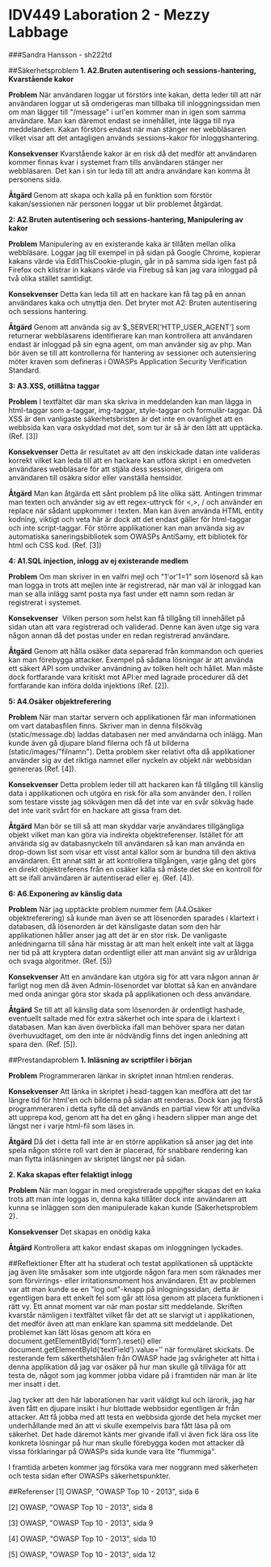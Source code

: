 # IDV449 Laboration 2 - Mezzy Labbage
###Sandra Hansson - sh222td

##Säkerhetsproblem
<strong>1. A2.Bruten autentisering och sessions-hantering, Kvarstående kakor</strong>

<strong>Problem</strong>
När användaren loggar ut förstörs inte kakan, detta leder till att när användaren loggar ut så omderigeras man tillbaka till inloggningssidan men om man lägger till "/message" i url'en kommer man in igen som samma användare. Man kan däremot endast se innehållet, inte lägga till nya meddelanden. Kakan förstörs endast när man stänger ner webbläsaren vilket visar att det antagligen används sessions-kakor för inloggshantering.

<strong>Konsekvenser</strong> 
Kvarstående kakor är en risk då det medför att användaren kommer finnas kvar i systemet fram tills användaren stänger ner webbläsaren. Det kan i sin tur leda till att andra användare kan komma åt personens sida.

<strong>Åtgärd </strong>
Genom att skapa och kalla på en funktion som förstör kakan/sessionen när personen loggar ut blir problemet åtgärdat.


<strong>2: A2.Bruten autentisering och sessions-hantering, Manipulering av kakor</strong>

<strong>Problem</strong>
Manipulering av en existerande kaka är tillåten mellan olika webbläsare. Loggar jag till exempel in på sidan på Google Chrome, kopierar kakans värde via EditThisCookie-plugin, går in på samma sida igen fast på Firefox och klistrar in kakans värde via Firebug så kan jag vara inloggad på två olika stället samtidigt.

<strong>Konsekvenser</strong>
Detta kan leda till att en hackare kan få tag på en annan användares kaka och utnyttja den. Det bryter mot A2: Bruten autentisering och sessions hantering.

<strong>Åtgärd</strong> 
Genom att använda sig av $_SERVER[‘HTTP_USER_AGENT’] som returnerar webbläsarens identifierare kan man kontrollera att användaren endast är inloggad på sin egna agent, om man använder sig av php. Man bör även se till att kontrollerna för hantering av sessioner och autensiering möter kraven som defineras i OWASPs Application Security Verification Standard.


<strong>3: A3.XSS, otillåtna taggar</strong>

<strong>Problem</strong>
I textfältet där man ska skriva in meddelanden kan man lägga in html-taggar som a-taggar, img-taggar, style-taggar och formulär-taggar. Då XSS är den vanligaste säkerhetsbristen är det inte en ovanlighet att en webbsida kan vara oskyddad mot det, som tur är så är den lätt att upptäcka. (Ref. [3])

<strong>Konsekvenser</strong>
Detta är resultatet av att den inskickade datan inte valideras korrekt vilket kan leda till att en hackare kan utföra skript i en omedveten användares webbläsare för att stjäla dess sessioner, dirigera om användaren till osäkra sidor eller vanställa hemsidor.

<strong>Åtgärd</strong> 
Man kan åtgärda ett sånt problem på lite olika sätt. Antingen trimmar man texten och använder sig av ett regex-uttryck för <,>, / och använder en replace när sådant uppkommer i texten. Man kan även använda HTML entity kodning, viktigt och veta här är dock att det endast gäller för html-taggar och inte script-taggar. För större applikationer kan man använda sig av automatiska saneringsbibliotek som OWASPs AntiSamy, ett bibliotek för html och CSS kod. (Ref. [3])


<strong>4: A1.SQL injection, inlogg av ej existerande medlem</strong>

<strong>Problem</strong>
Om man skriver in en valfri mejl och "1'or'1=1" som lösenord så kan man logga in trots att mejlen inte är registrerad, när man väl är inloggad kan man se alla inlägg samt posta nya fast under ett namn som redan är registrerat i systemet.

<strong>Konsekvenser</strong>
 Vilken person som helst kan få tillgång till innehållet på sidan utan att vara registrerad och validerad. Denne kan även utge sig vara någon annan då det postas under en redan registrerad användare.

<strong>Åtgärd</strong> 
Genom att hålla osäker data separerad från kommandon och queries kan man förebygga attacker. Exempel på sådana lösningar är att använda ett säkert API som undviker användning av tolken helt och hållet. Man måste dock fortfarande vara kritiskt mot API:er med lagrade procedurer då det fortfarande kan införa dolda injektions (Ref. [2]).


<strong>5: A4.Osäker objektreferering </strong>

<strong>Problem</strong>
När man startar servern och applikationen får man informationen om vart databasfilen finns. Skriver man in denna filsökväg (static/message.db) laddas databasen ner med användarna och inlägg. Man kunde även gå djupare bland filerna och få ut bilderna (static/images/"filnamn"). Detta problem sker relativt ofta då applikationer använder sig av det riktiga namnet eller nyckeln av objekt när webbsidan genereras (Ref. [4]).

<strong>Konsekvenser</strong>
Detta problem leder till att hackaren kan få tillgång till känslig data i applikationen och utgöra en risk för alla som använder den. I rollen som testare visste jag sökvägen men då det inte var en svår sökväg hade det inte varit svårt för en hackare att gissa fram det.

<strong>Åtgärd</strong> 
Man bör se till så att man skyddar varje användares tillgängliga objekt vilket man kan göra via indirekta objektreferenser. Istället för att använda sig av databasnyckeln till användaren så kan man använda en drop-down list som visar ett visst antal källor som är bundna till den aktiva användaren. Ett annat sätt är att kontrollera tillgången, varje gång det görs en direkt objektreferens från en osäker källa så måste det ske en kontroll för att se ifall användaren är autentiserad eller ej. (Ref. [4]).

<strong>6: A6.Exponering av känslig data</strong>

<strong>Problem</strong>
När jag upptäckte problem nummer fem (A4.Osäker objektreferering) så kunde man även se att lösenorden sparades i klartext i databasen, då lösenorden är det känsligaste datan som den här applikationen håller anser jag att det är en stor risk. De vanligaste anledningarna till såna här misstag är att man helt enkelt inte valt at lägga ner tid på att kryptera datan ordentligt eller att man använt sig av uråldriga och svaga algoritmer. (Ref. [5])

<strong>Konsekvenser</strong>
Att en användare kan utgöra sig för att vara någon annan är farligt nog men då även Admin-lösenordet var blottat så kan en användare med onda aningar göra stor skada på applikationen och dess användare.

<strong>Åtgärd</strong> 
Se till att all känslig data som lösenorden är ordentligt hashade, eventuellt saltade med för extra säkerhet och inte spara de i klartext i databasen. Man kan även överblicka ifall man behöver spara ner datan överhuvudtaget, om den inte är nödvändig finns det ingen anledning att spara den. (Ref. [5]).


##Prestandaproblem
<strong>1. Inläsning av scriptfiler i början</strong>

<strong>Problem</strong>
Programmeraren länkar in skriptet innan html:en renderas.

<strong>Konsekvenser</strong>
Att länka in skriptet i head-taggen kan medföra att det tar längre tid för html'en och bilderna på sidan att renderas. Dock kan jag förstå programmeraren i detta syfte då det används en partial view för att undvika att upprepa kod, genom att ha det en gång i headern slipper man ange det längst ner i varje html-fil som läses in.

<strong>Åtgärd</strong>
Då det i detta fall inte är en större applikation så anser jag det inte spela någon större roll vart den är placerad, för snabbare rendering kan man flytta inläsningen av skriptet längst ner på sidan.

<strong>2. Kaka skapas efter felaktigt inlogg</strong>

<strong>Problem</strong>
När man loggar in med oregistrerade uppgifter skapas det en kaka trots att man inte loggas in, denna kaka tillåter dock inte användaren att kunna se inläggen som den manipulerade kakan kunde (Säkerhetsproblem 2).

<strong>Konsekvenser</strong>
Det skapas en onödig kaka

<strong>Åtgärd</strong>
Kontrollera att kakor endast skapas om inloggningen lyckades.

##Reflektioner
Efter att ha studerat och testat applikationen så upptäckte jag även lite småsaker som inte utgjorde någon fara men som räknades mer som förvirrings- eller irritationsmoment hos användaren. Ett av problemen var att man kunde se en "log out"-knapp på inlogningssidan, detta är egentligen bara ett enkelt fel som går att lösa genom att placera funktionen i rätt vy. Ett annat moment var när man postar sitt meddelande. Skriften kvarstår nämligen i textfältet vilket får det att se slarvigt ut i applikationen, det medför även att man enklare kan spamma sitt meddelande. Det problemet kan lätt lösas genom att köra en document.getElementById(‘form’).reset() eller document.getElementById(‘textField’).value=’’ när formuläret  skickats. De resterande fem säkerthetshålen från OWASP hade jag svårigheter att hitta i denna applikation då jag var osäker på hur man skulle gå tillväga för att testa de, något som jag kommer jobba vidare på i framtiden när man är lite mer insatt i det.

Jag tycker att den här laborationen har varit väldigt kul och lärorik, jag har även fått en djupare insikt i hur blottade webbsidor egentligen är från attacker. Att få jobba med att testa en webbsida gjorde det hela mycket mer underhållande med än att vi skulle exempelvis bara fått läsa på om säkerhet. Det hade däremot känts mer givande ifall vi även fick lära oss lite konkreta lösningar på hur man skulle förebygga koden mot attacker då vissa förklaringar på OWASPs sida kunde vara lite "flummiga".

I framtida arbeten kommer jag försöka vara mer noggrann med säkerheten och testa sidan efter OWASPs säkerhetspunkter.

##Referenser
[1] OWASP, "OWASP Top 10 - 2013", sida 6

[2] OWASP, "OWASP Top 10 - 2013", sida 8

[3] OWASP, "OWASP Top 10 - 2013", sida 9

[4] OWASP, "OWASP Top 10 - 2013", sida 10

[5] OWASP, "OWASP Top 10 - 2013", sida 12


